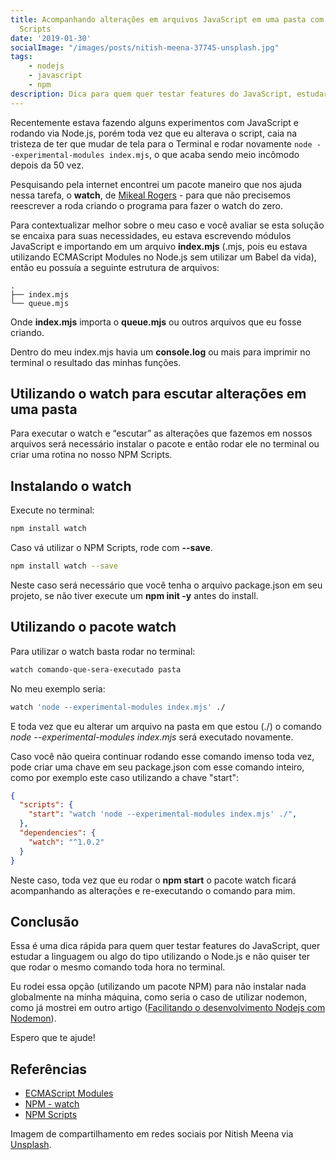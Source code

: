 ```yaml
---
title: Acompanhando alterações em arquivos JavaScript em uma pasta com Node.js e NPM
  Scripts
date: '2019-01-30'
socialImage: "/images/posts/nitish-meena-37745-unsplash.jpg"
tags:
    - nodejs
    - javascript
    - npm
description: Dica para quem quer testar features do JavaScript, estudar a linguagem ou algo do tipo utilizando o Node.js e não deseja rodar o mesmo comando toda hora no terminal para executar o script
---
```


Recentemente estava fazendo alguns experimentos com JavaScript e rodando via Node.js, porém toda vez que eu alterava o script, caia na tristeza de ter que mudar de tela para o Terminal e rodar novamente `node --experimental-modules index.mjs`, o que acaba sendo meio incômodo depois da 50 vez.

Pesquisando pela internet encontrei um pacote maneiro que nos ajuda nessa tarefa, o **watch**, de [Mikeal Rogers](https://twitter.com/mikeal) - para que não precisemos reescrever a roda criando o programa para fazer o watch do zero.

Para contextualizar melhor sobre o meu caso e você avaliar se esta solução se encaixa para suas necessidades, eu estava escrevendo módulos JavaScript e importando em um arquivo **index.mjs** (.mjs, pois eu estava utilizando ECMAScript Modules no Node.js sem utilizar um Babel da vida), então eu possuía a seguinte estrutura de arquivos:

```
.
├── index.mjs
└── queue.mjs
```

Onde **index.mjs** importa o **queue.mjs** ou outros arquivos que eu fosse criando.

Dentro do meu index.mjs havia um **console.log** ou mais para imprimir no terminal o resultado das minhas funções.

## Utilizando o watch para escutar alterações em uma pasta

Para executar o watch e “escutar” as alterações que fazemos em nossos arquivos será necessário instalar o pacote e então rodar ele no terminal ou criar uma rotina no nosso NPM Scripts.



## Instalando o watch

Execute no terminal:

```bash
npm install watch
```

Caso vá utilizar o NPM Scripts, rode com **--save**.

```bash
npm install watch --save
```

Neste caso será necessário que você tenha o arquivo package.json em seu projeto, se não tiver execute um **npm init -y** antes do install.

## Utilizando o pacote watch

Para utilizar o watch basta rodar no terminal:

```bash
watch comando-que-sera-executado pasta
```

No meu exemplo seria:

```bash
watch 'node --experimental-modules index.mjs' ./
```

E toda vez que eu alterar um arquivo na pasta em que estou (./) o comando *node --experimental-modules index.mjs* será executado novamente.

Caso você não queira continuar rodando esse comando imenso toda vez, pode criar uma chave em seu package.json com esse comando inteiro, como por exemplo este caso utilizando a chave "start":

```json
{
  "scripts": {
    "start": "watch 'node --experimental-modules index.mjs' ./",
  },
  "dependencies": {
    "watch": "^1.0.2"
  }
}
```

Neste caso, toda vez que eu rodar o **npm start** o pacote watch ficará acompanhando as alterações e re-executando o comando para mim.

## Conclusão

Essa é uma dica rápida para quem quer testar features do JavaScript, quer estudar a linguagem ou algo do tipo utilizando o Node.js e não quiser ter que rodar o mesmo comando toda hora no terminal.

Eu rodei essa opção (utilizando um pacote NPM) para não instalar nada globalmente na minha máquina, como seria o caso de utilizar  nodemon, como já mostrei em outro artigo ([Facilitando o desenvolvimento Nodejs com Nodemon](https://woliveiras.com.br/posts/Facilitando-o-desenvolvimento-Nodejs-com-Nodemon/)).

Espero que te ajude!

## Referências

- [ECMAScript Modules](https://nodejs.org/api/esm.html)
- [NPM - watch](https://www.npmjs.com/package/watch)
- [NPM Scripts](https://docs.npmjs.com/misc/scripts)


Imagem de compartilhamento em redes sociais por Nitish Meena via [Unsplash](https://unsplash.com/photos/RbbdzZBKRDY).